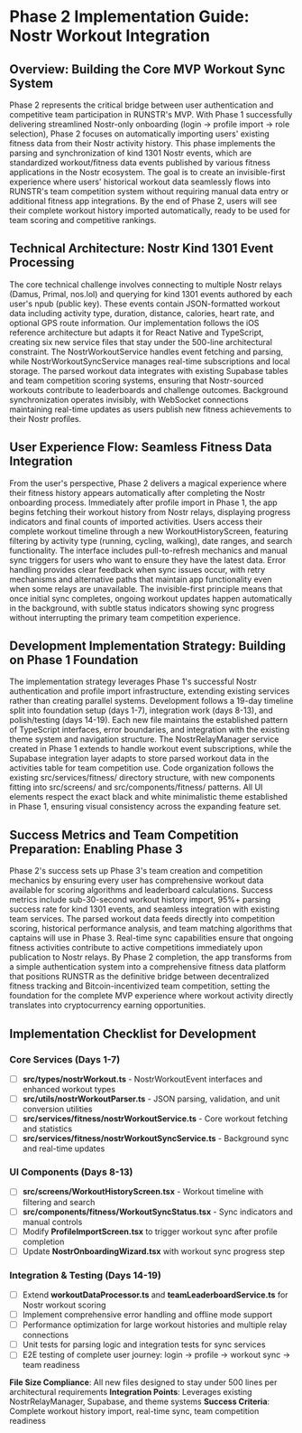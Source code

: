 # Phase 2 Implementation Guide: Nostr Workout Integration

## Overview: Building the Core MVP Workout Sync System

Phase 2 represents the critical bridge between user authentication and competitive team participation in RUNSTR's MVP. With Phase 1 successfully delivering streamlined Nostr-only onboarding (login → profile import → role selection), Phase 2 focuses on automatically importing users' existing fitness data from their Nostr activity history. This phase implements the parsing and synchronization of kind 1301 Nostr events, which are standardized workout/fitness data events published by various fitness applications in the Nostr ecosystem. The goal is to create an invisible-first experience where users' historical workout data seamlessly flows into RUNSTR's team competition system without requiring manual data entry or additional fitness app integrations. By the end of Phase 2, users will see their complete workout history imported automatically, ready to be used for team scoring and competitive rankings.

## Technical Architecture: Nostr Kind 1301 Event Processing

The core technical challenge involves connecting to multiple Nostr relays (Damus, Primal, nos.lol) and querying for kind 1301 events authored by each user's npub (public key). These events contain JSON-formatted workout data including activity type, duration, distance, calories, heart rate, and optional GPS route information. Our implementation follows the iOS reference architecture but adapts it for React Native and TypeScript, creating six new service files that stay under the 500-line architectural constraint. The NostrWorkoutService handles event fetching and parsing, while NostrWorkoutSyncService manages real-time subscriptions and local storage. The parsed workout data integrates with existing Supabase tables and team competition scoring systems, ensuring that Nostr-sourced workouts contribute to leaderboards and challenge outcomes. Background synchronization operates invisibly, with WebSocket connections maintaining real-time updates as users publish new fitness achievements to their Nostr profiles.

## User Experience Flow: Seamless Fitness Data Integration

From the user's perspective, Phase 2 delivers a magical experience where their fitness history appears automatically after completing the Nostr onboarding process. Immediately after profile import in Phase 1, the app begins fetching their workout history from Nostr relays, displaying progress indicators and final counts of imported activities. Users access their complete workout timeline through a new WorkoutHistoryScreen, featuring filtering by activity type (running, cycling, walking), date ranges, and search functionality. The interface includes pull-to-refresh mechanics and manual sync triggers for users who want to ensure they have the latest data. Error handling provides clear feedback when sync issues occur, with retry mechanisms and alternative paths that maintain app functionality even when some relays are unavailable. The invisible-first principle means that once initial sync completes, ongoing workout updates happen automatically in the background, with subtle status indicators showing sync progress without interrupting the primary team competition experience.

## Development Implementation Strategy: Building on Phase 1 Foundation

The implementation strategy leverages Phase 1's successful Nostr authentication and profile import infrastructure, extending existing services rather than creating parallel systems. Development follows a 19-day timeline split into foundation setup (days 1-7), integration work (days 8-13), and polish/testing (days 14-19). Each new file maintains the established pattern of TypeScript interfaces, error boundaries, and integration with the existing theme system and navigation structure. The NostrRelayManager service created in Phase 1 extends to handle workout event subscriptions, while the Supabase integration layer adapts to store parsed workout data in the activities table for team competition use. Code organization follows the existing src/services/fitness/ directory structure, with new components fitting into src/screens/ and src/components/fitness/ patterns. All UI elements respect the exact black and white minimalistic theme established in Phase 1, ensuring visual consistency across the expanding feature set.

## Success Metrics and Team Competition Preparation: Enabling Phase 3

Phase 2's success sets up Phase 3's team creation and competition mechanics by ensuring every user has comprehensive workout data available for scoring algorithms and leaderboard calculations. Success metrics include sub-30-second workout history import, 95%+ parsing success rate for kind 1301 events, and seamless integration with existing team services. The parsed workout data feeds directly into competition scoring, historical performance analysis, and team matching algorithms that captains will use in Phase 3. Real-time sync capabilities ensure that ongoing fitness activities contribute to active competitions immediately upon publication to Nostr relays. By Phase 2 completion, the app transforms from a simple authentication system into a comprehensive fitness data platform that positions RUNSTR as the definitive bridge between decentralized fitness tracking and Bitcoin-incentivized team competition, setting the foundation for the complete MVP experience where workout activity directly translates into cryptocurrency earning opportunities.

## Implementation Checklist for Development

### Core Services (Days 1-7)
- [ ] **src/types/nostrWorkout.ts** - NostrWorkoutEvent interfaces and enhanced workout types
- [ ] **src/utils/nostrWorkoutParser.ts** - JSON parsing, validation, and unit conversion utilities  
- [ ] **src/services/fitness/nostrWorkoutService.ts** - Core workout fetching and statistics
- [ ] **src/services/fitness/nostrWorkoutSyncService.ts** - Background sync and real-time updates

### UI Components (Days 8-13)
- [ ] **src/screens/WorkoutHistoryScreen.tsx** - Workout timeline with filtering and search
- [ ] **src/components/fitness/WorkoutSyncStatus.tsx** - Sync indicators and manual controls
- [ ] Modify **ProfileImportScreen.tsx** to trigger workout sync after profile completion
- [ ] Update **NostrOnboardingWizard.tsx** with workout sync progress step

### Integration & Testing (Days 14-19)
- [ ] Extend **workoutDataProcessor.ts** and **teamLeaderboardService.ts** for Nostr workout scoring
- [ ] Implement comprehensive error handling and offline mode support
- [ ] Performance optimization for large workout histories and multiple relay connections
- [ ] Unit tests for parsing logic and integration tests for sync services
- [ ] E2E testing of complete user journey: login → profile → workout sync → team readiness

**File Size Compliance**: All new files designed to stay under 500 lines per architectural requirements
**Integration Points**: Leverages existing NostrRelayManager, Supabase, and theme systems
**Success Criteria**: Complete workout history import, real-time sync, team competition readiness